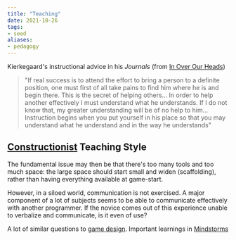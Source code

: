 ```yaml
---
title: "Teaching"
date: 2021-10-26
tags:
- seed
aliases:
- pedagogy
---
```


Kierkegaard's instructional advice in his *Journals* (from [In Over Our Heads](thoughts/In%20Over%20Our%20Heads.md))

> "If real success is to attend the effort to bring a person to a definite position, one must first of all take pains to find him where he is and begin there. This is the secret of helping others... In order to help another effectively I must understand what he understands. If I do not know that, my greater understanding will be of no help to him... Instruction begins when you put yourself in his place so that you may understand what he understand and in the way he understands"

## [Constructionist](thoughts/constructionist.md) Teaching Style
The fundamental issue may then be that there's too many tools and too much space: the large space should start small and widen (scaffolding), rather than having everything available at game-start.

However, in a siloed world, communication is not exercised. A major component of a lot of subjects seems to be able to communicate effectively with another programmer. If the novice comes out of this experience unable to verbalize and communicate, is it even of use?

A lot of similar questions to [game design](thoughts/game%20design.md). Important learnings in [Mindstorms](thoughts/Mindstorms.md)